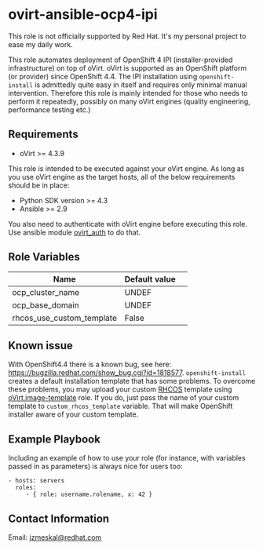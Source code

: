 ovirt-ansible-ocp4-ipi
=========

<aside class="notice">
This role is not officially supported by Red Hat. It's my personal project to ease my daily work.
</aside>

This role automates deployment of OpenShift 4 IPI (installer-provided infrastructure) on top of oVirt.
oVirt is supported as an OpenShift platform (or provider) since OpenShift 4.4.
The IPI installation using `openshift-install` is admittedly quite easy in itself and requires only minimal manual intervention.
Therefore this role is mainly intended for those who needs to perform it repeatedly,
possibly on many oVirt engines (quality engineering, performance testing etc.)

Requirements
------------

- oVirt >= 4.3.9

This role is intended to be executed against your oVirt engine.
As long as you use oVirt engine as the target hosts, all of the below requirements should be in place:

- Python SDK version >= 4.3
- Ansible >= 2.9

You also need to authenticate with oVirt engine before executing this role.
Use ansible module [ovirt_auth](https://docs.ansible.com/ansible/latest/modules/ovirt_auth_module.html) to do that.

Role Variables
--------------

| Name                    | Default value         |                                                     |
|-------------------------|-----------------------|-----------------------------------------------------|
| ocp_cluster_name        | UNDEF                 |                                                     |
| ocp_base_domain | UNDEF                 |                                                     |
| rhcos_use_custom_template | False | |

Known issue
------------

With OpenShift4.4 there is a known bug, see here: https://bugzilla.redhat.com/show_bug.cgi?id=1818577.
`openshift-install` creates a default installation template that has some problems.
To overcome these problems, you may upload your custom [RHCOS](https://www.openshift.com/learn/coreos/)
template using [oVirt.image-template](https://github.com/oVirt/ovirt-ansible-image-template) role.
If you do, just pass the name of your custom template to `custom_rhcos_template` variable.
That will make OpenShift installer aware of your custom template.

Example Playbook
----------------

Including an example of how to use your role (for instance, with variables passed in as parameters) is always nice for users too:

    - hosts: servers
      roles:
         - { role: username.rolename, x: 42 }


Contact Information
------------------

Email: jzmeskal@redhat.com
